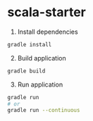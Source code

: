 # scala-starter

1. Install dependencies

```bash
gradle install
```

2. Build application

```bash
gradle build
```

3. Run application

```bash
gradle run
# or
gradle run --continuous
```

